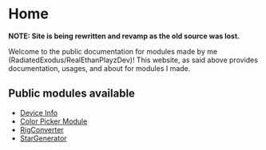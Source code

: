 # Home

**NOTE: Site is being rewritten and revamp as the old source was lost.**

Welcome to the public documentation for modules made by me (RadiatedExodus/RealEthanPlayzDev)!
This website, as said above provides documentation, usages, and about for modules I made.

## Public modules available
- [Device Info](./DeviceInfo/About/)
- [Color Picker Module](./ColorPickerModule/About/)
- [RigConverter](./RigConverter/About/)
- [StarGenerator](./StarGenerator/About/)